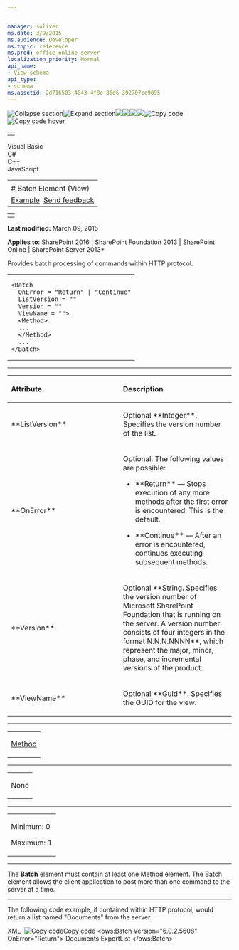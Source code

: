 ```yaml
---


manager: soliver
ms.date: 3/9/2015
ms.audience: Developer
ms.topic: reference
ms.prod: office-online-server
localization_priority: Normal
api_name:
- View schema
api_type:
- schema
ms.assetid: 2d716503-4843-4f8c-86d6-392707ce9095
---
```


![Collapse
section](../icons/collapse_all.gif "Collapse section")![Expand
section](../icons/expand_all.gif "Expand section")![](../icons/collapse_all.gif)![](../icons/expand_all.gif)![](../icons/dropdown.gif)![](../icons/dropdownHover.gif)![Copy
code](../icons/copycode.gif "Copy code")![Copy code
hover](../icons/copycodeHighlight.gif "Copy code hover")
<table>
<tbody>
<tr class="odd">
<td align="left"></td>
</tr>
</tbody>
</table>

Visual Basic  
C\#  
C++  
JavaScript  

<table>
<tbody>
<tr class="odd">
<td align="left"><span id="runningHeaderText"></span></td>
</tr>
<tr class="even">
<td align="left"># Batch Element (View)</td>
</tr>
<tr class="odd">
<td align="left"><a href="#exampleToggle">Example</a>  <span id="headfeedbackarea" class="feedbackhead"><a href="javascript:SubmitFeedback(&#39;docthis@Microsoft.com&#39;,&#39;&#39;,&#39;&#39;,&#39;&#39;,&#39;1.0.18082.1225&#39;,&#39;%0\dThank%20you%20for%20your%20feedback.%20The%20developer%20writing%20teams%20use%20your%20feedback%20to%20improve%20documentation.%20While%20we%20are%20reviewing%20your%20feedback,%20we%20may%20send%20you%20e-mail%20to%20ask%20for%20clarification%20or%20feedback%20on%20a%20solution.%20We%20do%20not%20use%20your%20e-mail%20address%20for%20any%20other%20purpose%20and%20we%20delete%20it%20after%20we%20finish%20our%20review.%0\AFor%20further%20information%20about%20the%20privacy%20policies%20of%20Microsoft,%20please%20see%20http://privacy.microsoft.com/en-us/default.aspx.%0\A%0\d&#39;,&#39;Customer%20feedback&#39;);">Send feedback</a></span></td>
</tr>
</tbody>
</table>

<table>
<colgroup>
<col width="100%" />
</colgroup>
<tbody>
<tr class="odd">
<td align="left"></td>
</tr>
</tbody>
</table>

**Last modified:** March 09, 2015

**Applies to**: SharePoint 2016 | SharePoint Foundation 2013 |
SharePoint Online | SharePoint Server 2013*

Provides batch processing of commands within HTTP protocol.

<span codelanguage="other"></span>
<table>
<colgroup>
<col width="100%" />
</colgroup>
<tbody>
<tr class="odd">
<td align="left"><pre><code>&lt;Batch
  OnError = &quot;Return&quot; | &quot;Continue&quot;
  ListVersion = &quot;&quot;
  Version = &quot;&quot;
  ViewName = &quot;&quot;&gt;
  &lt;Method&gt;
  ...
  &lt;/Method&gt;
  ...
&lt;/Batch&gt;</code></pre></td>
</tr>
</tbody>
</table>


-----------------------------------------------------------------------------------------------------------------------------------------------------------------------------------------------

<table>
<colgroup>
<col width="50%" />
<col width="50%" />
</colgroup>
<thead>
<tr class="header">
<th align="left"><p>Attribute</p></th>
<th align="left"><p>Description</p></th>
</tr>
</thead>
<tbody>
<tr class="odd">
<td align="left"><p>**ListVersion**</p></td>
<td align="left"><p>Optional **Integer**. Specifies the version number of the list.</p></td>
</tr>
<tr class="even">
<td align="left"><p>**OnError**</p></td>
<td align="left"><p>Optional. The following values are possible:</p>
<ul>
<li><p>**Return** — Stops execution of any more methods after the first error is encountered. This is the default.</p></li>
<li><p>**Continue** — After an error is encountered, continues executing subsequent methods.</p></li>
</ul></td>
</tr>
<tr class="odd">
<td align="left"><p>**Version**</p></td>
<td align="left"><p>Optional **String</span>. Specifies the version number of Microsoft SharePoint Foundation that is running on the server. A version number consists of four integers in the format <span class="placeholder">N.N.N.NNNN**, which represent the major, minor, phase, and incremental versions of the product.</p></td>
</tr>
<tr class="even">
<td align="left"><p>**ViewName**</p></td>
<td align="left"><p>Optional **Guid**. Specifies the GUID for the view.</p></td>
</tr>
</tbody>
</table>


---------------------------------------------------------------------------------------------------------------------------------------------------------------------------------------------------

<table>
<colgroup>
<col width="100%" />
</colgroup>
<tbody>
<tr class="odd">
<td align="left"><p><a href="method-element-view.htm">Method</a></p></td>
</tr>
</tbody>
</table>


----------------------------------------------------------------------------------------------------------------------------------------------------------------------------------------------------

<table>
<colgroup>
<col width="100%" />
</colgroup>
<tbody>
<tr class="odd">
<td align="left"><p>None</p></td>
</tr>
</tbody>
</table>


------------------------------------------------------------------------------------------------------------------------------------------------------------------------------------------------

<table>
<colgroup>
<col width="100%" />
</colgroup>
<tbody>
<tr class="odd">
<td align="left"><p>Minimum: 0</p>
<p>Maximum: 1</p></td>
</tr>
</tbody>
</table>


----------------------------------------------------------------------------------------------------------------------------------------------------------------------------------------------------------------------------

The **Batch** element must contain at least one
[Method](method-element-view.htm) element. The <span
class="keyword">Batch</span> element allows the client application to
post more than one command to the server at a time.


------------------------------------------------------------------------------------------------------------------------------------------------------------------------------------------

The following code example, if contained within HTTP protocol, would
return a list named "Documents" from the server.

<span codelanguage="xmlLang"></span>
XML 
<span class="copyCode" onclick="CopyCode(this)"
onkeypress="CopyCode_CheckKey(this, event)"
onmouseover="ChangeCopyCodeIcon(this)"
onmouseout="ChangeCopyCodeIcon(this)" tabindex="0">![Copy
code](../icons/copycode.gif "Copy code")Copy code</span>
    <?xml version="1.0" encoding="UTF-8"?>
    <ows:Batch Version="6.0.2.5608" OnError="Return">
      <Method ID="0,ExportList">
        <SetList Scope="Request">Documents</SetList>
        <SetVar Name="Cmd">ExportList</SetVar>
      </Method> 
    </ows:Batch>








